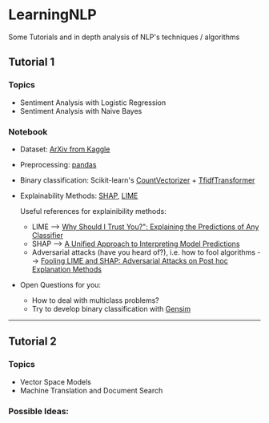 # LearningNLP
Some Tutorials and in depth analysis of NLP's techniques / algorithms


## Tutorial 1

### Topics 
* Sentiment Analysis with Logistic Regression 
* Sentiment Analysis with Naive Bayes 

### Notebook 

* Dataset: [ArXiv from Kaggle](https://www.kaggle.com/Cornell-University/arxiv)
* Preprocessing: [pandas](https://pandas.pydata.org/docs/)
* Binary classification: Scikit-learn's [CountVectorizer](https://scikit-learn.org/stable/modules/generated/sklearn.feature_extraction.text.CountVectorizer.html) + [TfidfTransformer](https://scikit-learn.org/stable/modules/generated/sklearn.feature_extraction.text.TfidfTransformer.html?highlight=tfidf#sklearn.feature_extraction.text.TfidfTransformer) 
* Explainability Methods: [SHAP](https://christophm.github.io/interpretable-ml-book/shap.html), [LIME](https://christophm.github.io/interpretable-ml-book/lime.html#lime)

  Useful references for explainibility methods: 
  * LIME --> [Why Should I Trust You?": Explaining the Predictions of Any Classifier](https://arxiv.org/abs/1602.04938) 
  * SHAP -->  [A Unified Approach to Interpreting Model Predictions](https://arxiv.org/abs/1705.07874v2)
  * Adversarial attacks (have you heard of?), i.e. how to fool algorithms --> [Fooling LIME and SHAP: Adversarial Attacks on Post hoc Explanation Methods](https://arxiv.org/abs/1911.02508)
* Open Questions for you: 
  * How to deal with multiclass problems? 
  * Try to develop binary classification with [Gensim](https://radimrehurek.com/gensim/)


-------
## Tutorial 2

### Topics 
* Vector Space Models 
* Machine Translation and Document Search

### Possible Ideas: 
